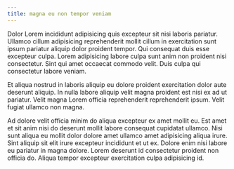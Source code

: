 ```yaml
---
title: magna eu non tempor veniam
---
```


Dolor Lorem incididunt adipisicing quis excepteur sit nisi laboris pariatur. Ullamco cillum adipisicing reprehenderit mollit cillum in exercitation sunt ipsum pariatur aliquip dolor proident tempor. Qui consequat duis esse excepteur culpa. Lorem adipisicing labore culpa sunt anim non proident nisi consectetur. Sint qui amet occaecat commodo velit. Duis culpa qui consectetur labore veniam.

Et aliqua nostrud in laboris aliquip eu dolore proident exercitation dolor aute deserunt aliquip. In nulla labore aliquip velit magna proident est nisi ex ad ut pariatur. Velit magna Lorem officia reprehenderit reprehenderit ipsum. Velit fugiat ullamco non magna.

Ad dolore velit officia minim do aliqua excepteur ex amet mollit eu. Est amet et sit anim nisi do deserunt mollit labore consequat cupidatat ullamco. Nisi sunt aliqua eu mollit dolor dolore amet ullamco amet adipisicing aliqua irure. Sint aliquip sit elit irure excepteur incididunt et ut ex. Dolore enim nisi labore eu pariatur in magna dolore. Lorem deserunt id consectetur proident non officia do. Aliqua tempor excepteur exercitation culpa adipisicing id.